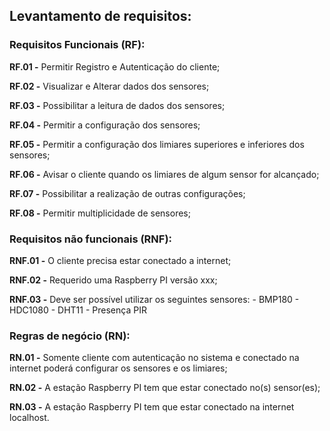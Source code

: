## Levantamento de requisitos: ##
### Requisitos Funcionais (RF): ###

**RF.01 -** Permitir Registro e Autenticação do cliente;

**RF.02 -** Visualizar e Alterar dados dos sensores;

**RF.03 -** Possibilitar a leitura de dados dos sensores;

**RF.04 -** Permitir a configuração dos sensores;

**RF.05 -** Permitir a configuração dos limiares superiores e inferiores dos sensores;

**RF.06 -** Avisar o cliente quando os limiares de algum sensor for alcançado;

**RF.07 -** Possibilitar a realização de outras configurações;

**RF.08 -** Permitir multiplicidade de sensores;


### Requisitos não funcionais (RNF): ###

**RNF.01 -** O cliente precisa estar conectado a internet;

**RNF.02 -** Requerido uma Raspberry PI versão xxx;

**RNF.03 -** Deve ser possível utilizar os seguintes sensores:
    - BMP180
    - HDC1080
    - DHT11
    - Presença PIR 


### Regras de negócio (RN): ###

**RN.01 -** Somente cliente com autenticação no sistema e conectado na internet poderá configurar os sensores e os limiares;

**RN.02 -** A estação Raspberry PI tem que estar conectado no(s) sensor(es);

**RN.03 -** A estação Raspberry PI tem que estar conectado na internet localhost.
